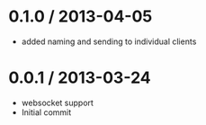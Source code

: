 
0.1.0 / 2013-04-05
==================

  * added naming and sending to individual clients

0.0.1 / 2013-03-24
==================

  * websocket support
  * Initial commit
